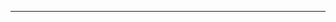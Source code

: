 <!Doctype html>
<head><title>FREEDOM AYI WEB SITE
<body bgcolor="black">
  
  
  
  
  
  </title></head>

<body>
<hr color="red"> 
</body>
</html>
